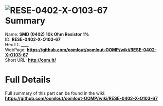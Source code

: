 
![RESE-0402-X-O103-67](https://github.com/oomlout/oomlout-OOMP/blob/master/parts/RESE-0402-X-O103-67/RESE-0402-X-O103-67_420.jpg)   
Summary
=================
  
Name: __SMD (0402) 10k Ohm Resistor 1%__    
ID: __RESE-0402-X-O103-67__   
Hex ID: ____   
WebPage: __https://github.com/oomlout/oomlout-OOMP/wiki/RESE-0402-X-O103-67__   
Short URL: __http://oom.lt/__   

Full Details
==========================
Full summary of this part can be found in the wiki:   
__https://github.com/oomlout/oomlout-OOMP/wiki/RESE-0402-X-O103-67__    

